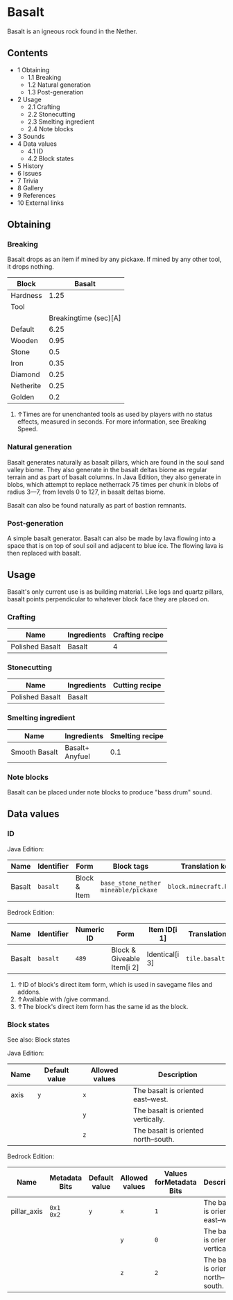# Basalt
Basalt is an igneous rock found in the Nether.

## Contents
- 1 Obtaining
	- 1.1 Breaking
	- 1.2 Natural generation
	- 1.3 Post-generation
- 2 Usage
	- 2.1 Crafting
	- 2.2 Stonecutting
	- 2.3 Smelting ingredient
	- 2.4 Note blocks
- 3 Sounds
- 4 Data values
	- 4.1 ID
	- 4.2 Block states
- 5 History
- 6 Issues
- 7 Trivia
- 8 Gallery
- 9 References
- 10 External links

## Obtaining
### Breaking
Basalt drops as an item if mined by any pickaxe. If mined by any other tool, it drops nothing.

| Block     | Basalt                |
|-----------|-----------------------|
| Hardness  | 1.25                  |
| Tool      |                       |
|           | Breakingtime (sec)[A] |
| Default   | 6.25                  |
| Wooden    | 0.95                  |
| Stone     | 0.5                   |
| Iron      | 0.35                  |
| Diamond   | 0.25                  |
| Netherite | 0.25                  |
| Golden    | 0.2                   |

1. ↑Times are for unenchanted tools as used by players with no status effects, measured in seconds. For more information, see Breaking Speed.

### Natural generation
Basalt generates naturally as basalt pillars, which are found in the soul sand valley biome. They also generate in the basalt deltas biome as regular terrain and as part of basalt columns. In Java Edition, they also generate in blobs, which attempt to replace netherrack 75 times per chunk in blobs of radius 3—7, from levels 0 to 127, in basalt deltas biome.

Basalt can also be found naturally as part of bastion remnants.


### Post-generation
A simple basalt generator.
Basalt can also be made by lava flowing into a space that is on top of soul soil and adjacent to blue ice. The flowing lava is then replaced with basalt.

## Usage
Basalt's only current use is as building material. Like logs and quartz pillars, basalt points perpendicular to whatever block face they are placed on.

### Crafting
| Name            | Ingredients | Crafting recipe |
|-----------------|-------------|-----------------|
| Polished Basalt | Basalt      | 4               |

### Stonecutting
| Name            | Ingredients | Cutting recipe |
|-----------------|-------------|----------------|
| Polished Basalt | Basalt      |                |

### Smelting ingredient
| Name          | Ingredients         | Smelting recipe |
|---------------|---------------------|-----------------|
| Smooth Basalt | Basalt+<br/>Anyfuel | 0.1             |

### Note blocks
Basalt can be placed under note blocks to produce "bass drum" sound.

## Data values
### ID
Java Edition:

| Name   | Identifier | Form         | Block tags                                 | Translation key          |
|--------|------------|--------------|--------------------------------------------|--------------------------|
| Basalt | `basalt`   | Block & Item | `base_stone_nether`<br/>`mineable/pickaxe` | `block.minecraft.basalt` |

Bedrock Edition:

| Name   | Identifier | Numeric ID | Form                       | Item ID[i 1]   | Translation key    |
|--------|------------|------------|----------------------------|----------------|--------------------|
| Basalt | `basalt`   | `489`      | Block & Giveable Item[i 2] | Identical[i 3] | `tile.basalt.name` |

1. ↑ID of block's direct item form, which is used in savegame files and addons.
2. ↑Available with /give command.
3. ↑The block's direct item form has the same id as the block.

### Block states
See also: Block states

Java Edition:

| Name | Default value | Allowed values | Description                         |
|------|---------------|----------------|-------------------------------------|
| axis | `y`           | `x`            | The basalt is oriented east–west.   |
|      |               | `y`            | The basalt is oriented vertically.  |
|      |               | `z`            | The basalt is oriented north–south. |

Bedrock Edition:

| Name        | Metadata Bits   | Default value | Allowed values | Values forMetadata Bits | Description                         |
|-------------|-----------------|---------------|----------------|-------------------------|-------------------------------------|
| pillar_axis | `0x1`<br/>`0x2` | `y`           | `x`            | `1`                     | The basalt is oriented east–west.   |
|             |                 |               | `y`            | `0`                     | The basalt is oriented vertically.  |
|             |                 |               | `z`            | `2`                     | The basalt is oriented north–south. |




